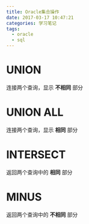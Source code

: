 ```yaml
---
title: Oracle集合操作
date: 2017-03-17 10:47:21
categories: 学习笔记
tags:
  - oracle
  - sql
---
```


# UNION
连接两个查询，显示 **不相同** 部分

# UNION ALL
连接两个查询，显示 **相同** 部分

# INTERSECT
返回两个查询中的 **相同** 部分

# MINUS
返回两个查询中的 **不相同** 部分
